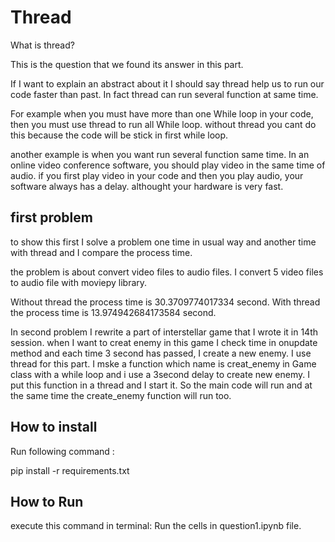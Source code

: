 
# Thread

What is thread?

This is the question that we found its answer in this part.

If I want to explain an abstract about it I should say thread help us to run our code faster than past.
In fact thread can run several function at same time. 

For example when you must have more than one While loop in your code, then you must use thread to run all
While loop. without thread you cant do this because the code will be stick in first while loop.

another example is when you want run several function same time. In an online video conference software, you should play
video in the same time of audio. if you first play video in your code and then you play audio, your software always has a delay.
althought your hardware is very fast.


## first problem
to show this first I solve a problem one time in usual way and another time with thread and I compare the process time.

the problem is about convert video files to audio files. 
I convert 5 video files to audio file with moviepy library.

Without thread the process time is 30.3709774017334 second.
With thread the process time is 13.974942684173584 second.




In second problem I rewrite a part of interstellar game that I wrote it in 14th session.
when I want to creat enemy in this game I check time in onupdate method and each time 3 second has passed, I create a new enemy.
I use thread for this part. I mske a function which name is creat_enemy in Game class with a while loop and i use a 3second delay
to create new enemy. I put this function in a thread and I start it. So the main code will run and at the same time the create_enemy function will run too.


## How to install

Run following command :

pip install -r requirements.txt


## How to Run
execute this command in terminal:
Run the cells in question1.ipynb file.

















